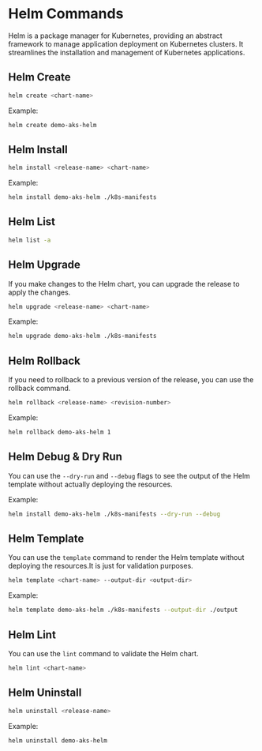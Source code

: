 # Helm Commands

Helm is a package manager for Kubernetes, providing an abstract framework to manage application deployment on Kubernetes clusters. It streamlines the installation and management of Kubernetes applications.

## Helm Create

```bash
helm create <chart-name>
```

Example:

```bash
helm create demo-aks-helm
```

## Helm Install

```bash
helm install <release-name> <chart-name>
```

Example:

```bash
helm install demo-aks-helm ./k8s-manifests
```

## Helm List

```bash
helm list -a
```

## Helm Upgrade

If you make changes to the Helm chart, you can upgrade the release to apply the changes.

```bash
helm upgrade <release-name> <chart-name>
```

Example:

```bash
helm upgrade demo-aks-helm ./k8s-manifests
```

## Helm Rollback

If you need to rollback to a previous version of the release, you can use the rollback command.

```bash
helm rollback <release-name> <revision-number>
```

Example:

```bash
helm rollback demo-aks-helm 1
```

## Helm Debug & Dry Run

You can use the `--dry-run` and `--debug` flags to see the output of the Helm template without actually deploying the resources.

Example:

```bash
helm install demo-aks-helm ./k8s-manifests --dry-run --debug
```

## Helm Template

You can use the `template` command to render the Helm template without deploying the resources.It is just for validation purposes.

```bash
helm template <chart-name> --output-dir <output-dir>
```

Example:

```bash
helm template demo-aks-helm ./k8s-manifests --output-dir ./output
```

## Helm Lint

You can use the `lint` command to validate the Helm chart.

```bash
helm lint <chart-name>
```

## Helm Uninstall

```bash
helm uninstall <release-name>
```

Example:

```bash
helm uninstall demo-aks-helm
```
